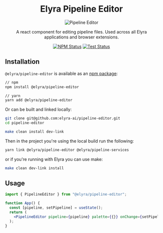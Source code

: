 <!--
{% comment %}
Copyright 2018-2022 Elyra Authors

Licensed under the Apache License, Version 2.0 (the "License");
you may not use this file except in compliance with the License.
You may obtain a copy of the License at

http://www.apache.org/licenses/LICENSE-2.0

Unless required by applicable law or agreed to in writing, software
distributed under the License is distributed on an "AS IS" BASIS,
WITHOUT WARRANTIES OR CONDITIONS OF ANY KIND, either express or implied.
See the License for the specific language governing permissions and
limitations under the License.
{% endcomment %}
-->
<h1 align="center">Elyra Pipeline Editor</h1>

<p align="center">
  <img alt="Pipeline Editor" src="./images/banner.svg">
</p>

<p align="center">
  A react component for editing pipeline files. Used across all Elyra applications and browser extensions.
</p>

<p align="center">
  <a href="https://www.npmjs.com/package/@elyra/pipeline-editor"><img alt="NPM Status" src="https://img.shields.io/npm/v/@elyra/pipeline-editor.svg?style=flat"></a>
  <a href="https://github.com/elyra-ai/pipeline-editor/actions?query=branch%3Amain+workflow%3AElyra%20Pipeline%20Editor%20Tests"><img alt="Test Status" src="https://github.com/elyra-ai/pipeline-editor/workflows/Elyra%20Pipeline%20Editor%20Tests/badge.svg?branch=main"></a>
</p>

## Installation

`@elyra/pipeline-editor` is available as an [npm package](https://www.npmjs.com/package/@elyra/pipeline-editor):

```sh
// npm
npm install @elyra/pipeline-editor

// yarn
yarn add @elyra/pipeline-editor
```

Or can be built and linked locally:

```sh
git clone git@github.com:elyra-ai/pipeline-editor.git
cd pipeline-editor

make clean install dev-link
```

Then in the project you're using the local build run the following:

```sh
yarn link @elyra/pipeline-editor @elyra/pipeline-services
```

or if you're running with Elyra you can use make:

```sh
make clean dev-link install
```

## Usage

```jsx
import { PipelineEditor } from "@elyra/pipeline-editor";

function App() {
  const [pipeline, setPipeline] = useState();
  return (
    <PipelineEditor pipeline={pipeline} palette={{}} onChange={setPipeline} />
  );
}
```
